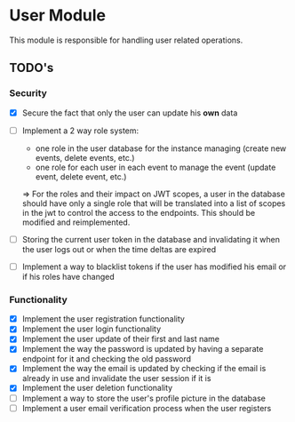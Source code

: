 # User Module

This module is responsible for handling user related operations.

## TODO's

### Security

- [x] Secure the fact that only the user can update his **own** data
- [ ] Implement a 2 way role system:
  - one role in the user database for the instance managing (create new events, delete events, etc.)
  - one role for each user in each event to manage the event (update event, delete event, etc.)

  => For the roles and their impact on JWT scopes, a user in the database should have only a single role that will be translated into a list of scopes in the jwt to control the access to the endpoints. This should be modified and reimplemented.
- [ ] Storing the current user token in the database and invalidating it when the user logs out or when the time deltas are expired
- [ ] Implement a way to blacklist tokens if the user has modified his email or if his roles have changed

### Functionality

- [x] Implement the user registration functionality
- [x] Implement the user login functionality
- [x] Implement the user update of their first and last name
- [x] Implement the way the password is updated by having a separate endpoint for it and checking the old password
- [x] Implement the way the email is updated by checking if the email is already in use and invalidate the user session if it is
- [x] Implement the user deletion functionality
- [ ] Implement a way to store the user's profile picture in the database
- [ ] Implement a user email verification process when the user registers
